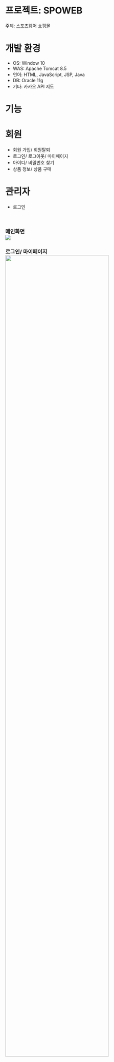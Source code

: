 # 프로젝트: SPOWEB
주제: 스포츠웨어 쇼핑몰

# 개발 환경
- OS: Window 10
- WAS: Apache Tomcat 8.5
- 언어: HTML, JavaScript, JSP, Java
- DB: Oracle 11g
- 기타: 카카오 API 지도

# 기능
# 회원
- 회원 가입/ 회원탈퇴
- 로그인/ 로그아웃/ 마이페이지
- 아이디/ 비밀번호 찿기
- 상품 정보/ 상품 구매
# 관리자
- 로그인
<br>
<h3>메인화면<br>
<img src="https://user-images.githubusercontent.com/53454667/158959995-d42346d6-37cd-418b-9d50-8a51404c8673.PNG"><br>
<h3>로그인/ 마이페이지<br>
<img src="https://user-images.githubusercontent.com/53454667/158960719-c0a079b2-9da8-4504-93d6-0bfb02a6f7d7.PNG" width = "80%"><br>
<h3>장바구니<br>
<img src="https://user-images.githubusercontent.com/53454667/158961512-974c0a04-0968-493b-8e61-0d298ddae7b0.PNG" width = "80%"><br>
<h3>상품 정보/ 상품 구매<br>
<img src="https://user-images.githubusercontent.com/53454667/158960742-6e2783af-8792-4725-afc7-83c1a89fd45b.PNG width = "80%""><br>
<h3>게시판<br>
<img src = "https://user-images.githubusercontent.com/53454667/158963033-86c99d5d-7aef-498f-9134-98204964b3c7.png" width = "80%">

